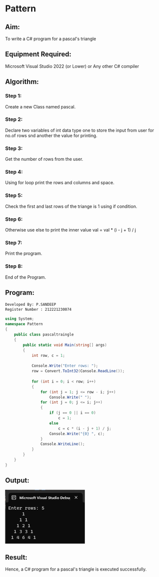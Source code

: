 # Pattern

## Aim:

To write a C# program for a pascal's triangle

## Equipment Required:

Microsoft Visual Studio 2022 (or Lower) or Any other C# compiler

## Algorithm:

### Step 1:
Create a new Class named pascal.

### Step 2:
Declare two variables of int data type one to store the input from user for no.of rows snd another the value for printing.

### Step 3:
Get the number of rows from the user.

### Step 4:
Using for loop print the rows and columns and space.

### Step 5:
Check the first and last rows of the triange is 1 using if condition.

### Step 6:
Otherwise use else to print the inner value val = val * (i - j + 1) / j

### Step 7:
Print the program.

### Step 8:
End of the Program.

## Program:
```
Developed By: P.SANDEEP
Register Number : 212221230074
```
```cs
using System;
namespace Pattern
{
    public class pascaltraingle
    {
        public static void Main(string[] args)
        {
            int row, c = 1;

            Console.Write("Enter rows: ");
            row = Convert.ToInt32(Console.ReadLine());

            for (int i = 0; i < row; i++)
            {
                for (int j = 1; j <= row - i; j++)
                    Console.Write(" ");
                for (int j = 0; j <= i; j++)
                {
                    if (j == 0 || i == 0)
                        c = 1;
                    else
                        c = c * (i - j + 1) / j;
                    Console.Write("{0} ", c);
                }
                Console.WriteLine();
            }
        }
    }
}
```

## Output:

![patt](output.png)

## Result:
Hence, a C# program for a pascal's triangle is executed successfully.
